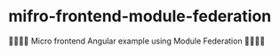 # mifro-frontend-module-federation
🏳️‍⚧️🏳️‍🌈 Micro frontend Angular example using Module Federation 🏳️‍⚧️🏳️‍🌈
